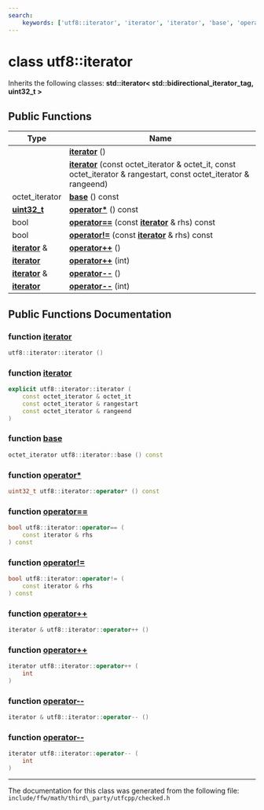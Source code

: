 ```yaml
---
search:
    keywords: ['utf8::iterator', 'iterator', 'iterator', 'base', 'operator*', 'operator==', 'operator!=', 'operator++', 'operator++', 'operator--', 'operator--']
---
```


# class utf8::iterator



Inherits the following classes: **std::iterator< std::bidirectional\_iterator\_tag, uint32\_t >**

## Public Functions

|Type|Name|
|-----|-----|
||[**iterator**](classutf8_1_1iterator.md#1a507000943ac3fdfe59331dac3c35c6bd) () |
||[**iterator**](classutf8_1_1iterator.md#1ae94b26da21b80560a1507fc8d2178fd7) (const octet\_iterator & octet\_it, const octet\_iterator & rangestart, const octet\_iterator & rangeend) |
|octet\_iterator|[**base**](classutf8_1_1iterator.md#1aec700ec9689fe88ebe9a7fe1feca8d2d) () const |
|**[uint32\_t](namespaceutf8.md#1a846259d2f173d524282583fc9d825b00)**|[**operator\***](classutf8_1_1iterator.md#1abbe7cf79cc5b78a375d80b0dba39fa0c) () const |
|bool|[**operator==**](classutf8_1_1iterator.md#1a0527930d64be7835f881bf649a317cfb) (const **[iterator](classutf8_1_1iterator.md)** & rhs) const |
|bool|[**operator!=**](classutf8_1_1iterator.md#1a6be99d96bf62e7e0d9f1bdc1841efb3c) (const **[iterator](classutf8_1_1iterator.md)** & rhs) const |
|**[iterator](classutf8_1_1iterator.md)** &|[**operator++**](classutf8_1_1iterator.md#1a93e9ac16a560fab545a05efb6b0a3add) () |
|**[iterator](classutf8_1_1iterator.md)**|[**operator++**](classutf8_1_1iterator.md#1aa21c39e32e3bf53c08d8ee5cde280671) (int) |
|**[iterator](classutf8_1_1iterator.md)** &|[**operator--**](classutf8_1_1iterator.md#1a7781099a85323b5a3ff4dc1015ca5af0) () |
|**[iterator](classutf8_1_1iterator.md)**|[**operator--**](classutf8_1_1iterator.md#1afc228985ba672a6b6966ea0a705a4755) (int) |


## Public Functions Documentation

### function <a id="1a507000943ac3fdfe59331dac3c35c6bd" href="#1a507000943ac3fdfe59331dac3c35c6bd">iterator</a>

```cpp
utf8::iterator::iterator ()
```



### function <a id="1ae94b26da21b80560a1507fc8d2178fd7" href="#1ae94b26da21b80560a1507fc8d2178fd7">iterator</a>

```cpp
explicit utf8::iterator::iterator (
    const octet_iterator & octet_it
    const octet_iterator & rangestart
    const octet_iterator & rangeend
)
```



### function <a id="1aec700ec9689fe88ebe9a7fe1feca8d2d" href="#1aec700ec9689fe88ebe9a7fe1feca8d2d">base</a>

```cpp
octet_iterator utf8::iterator::base () const
```



### function <a id="1abbe7cf79cc5b78a375d80b0dba39fa0c" href="#1abbe7cf79cc5b78a375d80b0dba39fa0c">operator\*</a>

```cpp
uint32_t utf8::iterator::operator* () const
```



### function <a id="1a0527930d64be7835f881bf649a317cfb" href="#1a0527930d64be7835f881bf649a317cfb">operator==</a>

```cpp
bool utf8::iterator::operator== (
    const iterator & rhs
) const
```



### function <a id="1a6be99d96bf62e7e0d9f1bdc1841efb3c" href="#1a6be99d96bf62e7e0d9f1bdc1841efb3c">operator!=</a>

```cpp
bool utf8::iterator::operator!= (
    const iterator & rhs
) const
```



### function <a id="1a93e9ac16a560fab545a05efb6b0a3add" href="#1a93e9ac16a560fab545a05efb6b0a3add">operator++</a>

```cpp
iterator & utf8::iterator::operator++ ()
```



### function <a id="1aa21c39e32e3bf53c08d8ee5cde280671" href="#1aa21c39e32e3bf53c08d8ee5cde280671">operator++</a>

```cpp
iterator utf8::iterator::operator++ (
    int 
)
```



### function <a id="1a7781099a85323b5a3ff4dc1015ca5af0" href="#1a7781099a85323b5a3ff4dc1015ca5af0">operator--</a>

```cpp
iterator & utf8::iterator::operator-- ()
```



### function <a id="1afc228985ba672a6b6966ea0a705a4755" href="#1afc228985ba672a6b6966ea0a705a4755">operator--</a>

```cpp
iterator utf8::iterator::operator-- (
    int 
)
```





----------------------------------------
The documentation for this class was generated from the following file: `include/ffw/math/third\_party/utfcpp/checked.h`
